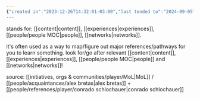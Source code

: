```yaml
---
{"created in":"2023-12-26T14:32:01-03:00","last tended to":"2024-09-05T13:35:03-03:00","aliases":["CEP+R"],"tags":["framework","selfdirectedlearning","🌱","player","host","learning"],"dg-publish":true,"permalink":"/models-and-frameworks/cep-n/","dgPassFrontmatter":true,"created":"2023-12-26T14:32:01.614-03:00","updated":"2024-09-05T13:35:11.328-03:00"}
---
```


stands for: [[content\|content]], [[experiences\|experiences]], [[people/people MOC\|people]], [[networks\|networks]].

it's often used as a way to map/figure out major references/pathways for you to learn something. look for/go after relevant [[content\|content]], [[experiences\|experiences]], [[people/people MOC\|people]] and [[networks\|networks]]!

source: [[initiatives, orgs & communities/player/MoL\|MoL]] / [[people/acquaintances/alex bretas\|alex bretas]] + [[people/references/player/conrado schlochauer\|conrado schlochauer]]